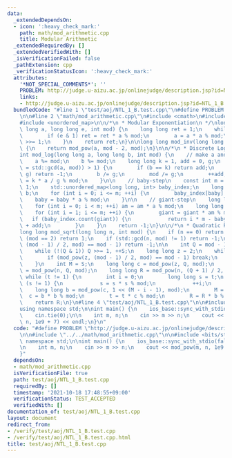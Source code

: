 ```yaml
---
data:
  _extendedDependsOn:
  - icon: ':heavy_check_mark:'
    path: math/mod_arithmetic.cpp
    title: Modular Arithmetic
  _extendedRequiredBy: []
  _extendedVerifiedWith: []
  _isVerificationFailed: false
  _pathExtension: cpp
  _verificationStatusIcon: ':heavy_check_mark:'
  attributes:
    '*NOT_SPECIAL_COMMENTS*': ''
    PROBLEM: http://judge.u-aizu.ac.jp/onlinejudge/description.jsp?id=NTL_1_B
    links:
    - http://judge.u-aizu.ac.jp/onlinejudge/description.jsp?id=NTL_1_B
  bundledCode: "#line 1 \"test/aoj/NTL_1_B.test.cpp\"\n#define PROBLEM \"http://judge.u-aizu.ac.jp/onlinejudge/description.jsp?id=NTL_1_B\"\
    \n\n#line 2 \"math/mod_arithmetic.cpp\"\n#include <cmath>\n#include <numeric>\n\
    #include <unordered_map>\n\n/*\n * Modular Exponentiation\n */\nlong long mod_pow(long\
    \ long a, long long e, int mod) {\n    long long ret = 1;\n    while (e > 0) {\n\
    \        if (e & 1) ret = ret * a % mod;\n        a = a * a % mod;\n        e\
    \ >>= 1;\n    }\n    return ret;\n}\n\nlong long mod_inv(long long a, int mod)\
    \ {\n    return mod_pow(a, mod - 2, mod);\n}\n\n/*\n * Discrete Logarithm\n */\n\
    int mod_log(long long a, long long b, int mod) {\n    // make a and mod coprime\n\
    \    a %= mod;\n    b %= mod;\n    long long k = 1, add = 0, g;\n    while ((g\
    \ = std::gcd(a, mod)) > 1) {\n        if (b == k) return add;\n        if (b %\
    \ g) return -1;\n        b /= g;\n        mod /= g;\n        ++add;\n        k\
    \ = k * a / g % mod;\n    }\n\n    // baby-step\n    const int m = sqrt(mod) +\
    \ 1;\n    std::unordered_map<long long, int> baby_index;\n    long long baby =\
    \ b;\n    for (int i = 0; i <= m; ++i) {\n        baby_index[baby] = i;\n    \
    \    baby = baby * a % mod;\n    }\n\n    // giant-step\n    long long am = 1;\n\
    \    for (int i = 0; i < m; ++i) am = am * a % mod;\n    long long giant = k;\n\
    \    for (int i = 1; i <= m; ++i) {\n        giant = giant * am % mod;\n     \
    \   if (baby_index.count(giant)) {\n            return i * m - baby_index[giant]\
    \ + add;\n        }\n    }\n    return -1;\n}\n\n/*\n * Quadratic Residue\n */\n\
    long long mod_sqrt(long long n, int mod) {\n    if (n == 0) return 0;\n    if\
    \ (mod == 2) return 1;\n    if (std::gcd(n, mod) != 1) return -1;\n    if (mod_pow(n,\
    \ (mod - 1) / 2, mod) == mod - 1) return -1;\n\n    int Q = mod - 1, S = 0;\n\
    \    while (!(Q & 1)) Q >>= 1, ++S;\n    long long z = 2;\n    while (true) {\n\
    \        if (mod_pow(z, (mod - 1) / 2, mod) == mod - 1) break;\n        ++z;\n\
    \    }\n    int M = S;\n    long long c = mod_pow(z, Q, mod);\n    long long t\
    \ = mod_pow(n, Q, mod);\n    long long R = mod_pow(n, (Q + 1) / 2, mod);\n   \
    \ while (t != 1) {\n        int i = 0;\n        long long s = t;\n        while\
    \ (s != 1) {\n            s = s * s % mod;\n            ++i;\n        }\n    \
    \    long long b = mod_pow(c, 1 << (M - i - 1), mod);\n        M = i;\n      \
    \  c = b * b % mod;\n        t = t * c % mod;\n        R = R * b % mod;\n    }\n\
    \    return R;\n}\n#line 4 \"test/aoj/NTL_1_B.test.cpp\"\n\n#include <bits/stdc++.h>\n\
    using namespace std;\n\nint main() {\n    ios_base::sync_with_stdio(false);\n\
    \    cin.tie(0);\n\n    int m, n;\n    cin >> m >> n;\n    cout << mod_pow(m,\
    \ n, 1e9 + 7) << endl;\n}\n"
  code: "#define PROBLEM \"http://judge.u-aizu.ac.jp/onlinejudge/description.jsp?id=NTL_1_B\"\
    \n\n#include \"../../math/mod_arithmetic.cpp\"\n\n#include <bits/stdc++.h>\nusing\
    \ namespace std;\n\nint main() {\n    ios_base::sync_with_stdio(false);\n    cin.tie(0);\n\
    \n    int m, n;\n    cin >> m >> n;\n    cout << mod_pow(m, n, 1e9 + 7) << endl;\n\
    }"
  dependsOn:
  - math/mod_arithmetic.cpp
  isVerificationFile: true
  path: test/aoj/NTL_1_B.test.cpp
  requiredBy: []
  timestamp: '2021-10-18 17:48:55+09:00'
  verificationStatus: TEST_ACCEPTED
  verifiedWith: []
documentation_of: test/aoj/NTL_1_B.test.cpp
layout: document
redirect_from:
- /verify/test/aoj/NTL_1_B.test.cpp
- /verify/test/aoj/NTL_1_B.test.cpp.html
title: test/aoj/NTL_1_B.test.cpp
---
```

